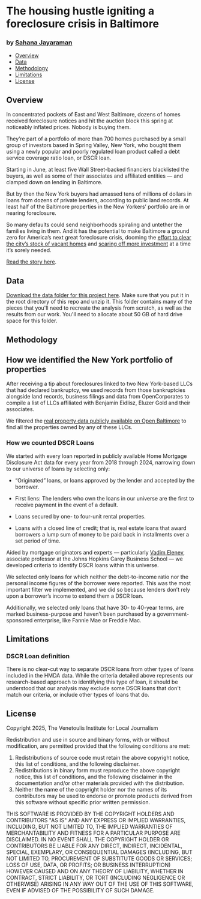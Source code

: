 # The housing hustle igniting a foreclosure crisis in Baltimore

### by [Sahana Jayaraman](mailto:sahana.jayaraman@thebanner.com)

-   [Overview](#overview)
-   [Data](#data)
-   [Methodology](#method)
-   [Limitations](#limitations)
-   [License](#license)

<a id="overview"></a>

## Overview

In concentrated pockets of East and West Baltimore, dozens of homes received foreclosure notices and hit the auction block this spring at noticeably inflated prices. Nobody is buying them.

They’re part of a portfolio of more than 700 homes purchased by a small group of investors based in Spring Valley, New York, who bought them using a newly popular and poorly regulated loan product called a debt service coverage ratio loan, or DSCR loan.

Starting in June, at least five Wall Street-backed financiers blacklisted the buyers, as well as some of their associates and affiliated entities — and clamped down on lending in Baltimore.

But by then the New York buyers had amassed tens of millions of dollars in loans from dozens of private lenders, according to public land records. At least half of the Baltimore properties in the New Yorkers’ portfolio are in or nearing foreclosure.

So many defaults could send neighborhoods spiraling and untether the families living in them. And it has the potential to make Baltimore a ground zero for America’s next great foreclosure crisis, dooming the [effort to clear the city’s stock of vacant homes](https://www.thebanner.com/community/housing/wes-moore-baltimore-vacants-KK5KD2EY65G4XB447QJB3WFHD4/) and [scaring off more investment](https://www.thebanner.com/community/housing/baltimore-vacant-home-fund-3RDGKWYWFJAJVDAFCYEWVJJ6JQ/) at a time it’s sorely needed.

[Read the story here](thebanner.com/community/housing/baltimore-housing-foreclosure-dscr-HFPWHAWCY5HRLPR2VZSUAQWW24/).

<a id="data"></a>

## Data

[Download the data folder for this project here](https://tbb-public.s3.us-east-1.amazonaws.com/dscr-loan-investigation/data/data.tar.gz). Make sure that you put it in the root directory of this repo and unzip it. This folder contains many of the pieces that you'll need to recreate the analysis from scratch, as well as the results from our work. You'll need to allocate about 50 GB of hard drive space for this folder.

<a id="method"></a>

## Methodology

## How we identified the New York portfolio of properties  

After receiving a tip about foreclosures linked to two New York-based LLCs that had declared bankruptcy, we used records from those bankruptcies alongside land records, business filings and data from OpenCorporates to compile a list of LLCs affiliated with Benjamin Eidlisz, Eluzer Gold and their associates. 

We filtered the [real property data publicly available on Open Baltimore](https://data.baltimorecity.gov/datasets/64110b108565433d8da40dd0e422064e_0/explore) to find all the properties owned by any of these LLCs. 


### How we counted DSCR Loans

We started with every loan reported in publicly available Home Mortgage Disclosure Act data for every year from 2018 through 2024, narrowing down to our universe of loans by selecting only:

-   “Originated” loans, or loans approved by the lender and accepted by the borrower.

-   First liens: The lenders who own the loans in our universe are the first to receive payment in the event of a default.

-   Loans secured by one- to four-unit rental properties.

-   Loans with a closed line of credit; that is, real estate loans that award borrowers a lump sum of money to be paid back in installments over a set period of time.

Aided by mortgage originators and experts — particularly [Vadim Elenev](https://carey.jhu.edu/faculty/faculty-directory/vadim-elenev-phd), associate professor at the Johns Hopkins Carey Business School — we developed criteria to identify DSCR loans within this universe.

We selected only loans for which neither the debt-to-income ratio nor the personal income figures of the borrower were reported. This was the most important filter we implemented, and we did so because lenders don’t rely upon a borrower’s income to extend them a DSCR loan.

Additionally, we selected only loans that have 30- to 40-year terms, are marked business-purpose and haven’t been purchased by a government-sponsored enterprise, like Fannie Mae or Freddie Mac.

<a id="limitations"></a>

## Limitations 

### DSCR Loan definition

There is no clear-cut way to separate DSCR loans from other types of loans included in the HMDA data. While the criteria detailed above represents our research-based approach to identifying this type of loan, it should be understood that our analysis may exclude some DSCR loans that don't match our criteria, or include other types of loans that do.

<a id="license"></a>

## License

Copyright 2025, The Venetoulis Institute for Local Journalism

Redistribution and use in source and binary forms, with or without modification, are permitted provided that the following conditions are met:

1.  Redistributions of source code must retain the above copyright notice, this list of conditions, and the following disclaimer.
2.  Redistributions in binary form must reproduce the above copyright notice, this list of conditions, and the following disclaimer in the documentation and/or other materials provided with the distribution.
3.  Neither the name of the copyright holder nor the names of its contributors may be used to endorse or promote products derived from this software without specific prior written permission.

THIS SOFTWARE IS PROVIDED BY THE COPYRIGHT HOLDERS AND CONTRIBUTORS "AS IS" AND ANY EXPRESS OR IMPLIED WARRANTIES, INCLUDING, BUT NOT LIMITED TO, THE IMPLIED WARRANTIES OF MERCHANTABILITY AND FITNESS FOR A PARTICULAR PURPOSE ARE DISCLAIMED. IN NO EVENT SHALL THE COPYRIGHT HOLDER OR CONTRIBUTORS BE LIABLE FOR ANY DIRECT, INDIRECT, INCIDENTAL, SPECIAL, EXEMPLARY, OR CONSEQUENTIAL DAMAGES (INCLUDING, BUT NOT LIMITED TO, PROCUREMENT OF SUBSTITUTE GOODS OR SERVICES; LOSS OF USE, DATA, OR PROFITS; OR BUSINESS INTERRUPTION) HOWEVER CAUSED AND ON ANY THEORY OF LIABILITY, WHETHER IN CONTRACT, STRICT LIABILITY, OR TORT (INCLUDING NEGLIGENCE OR OTHERWISE) ARISING IN ANY WAY OUT OF THE USE OF THIS SOFTWARE, EVEN IF ADVISED OF THE POSSIBILITY OF SUCH DAMAGE.

